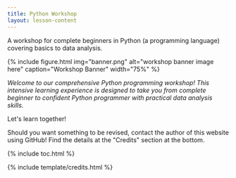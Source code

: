 ```yaml
---
title: Python Workshop
layout: lesson-content
---
```


A workshop for complete beginners in Python (a programming language) covering basics to data analysis.

{% include figure.html img="banner.png" alt="workshop banner image here" caption="Workshop Banner" width="75%" %}

*Welcome to our comprehensive Python programming workshop! This intensive learning experience is designed to take you from complete beginner to confident Python programmer with practical data analysis skills.*

Let's learn together!

Should you want something to be revised, contact the author of this website using GitHub! Find the details at the "Credits" section at the bottom.

{% include toc.html %}

{% include template/credits.html %}
